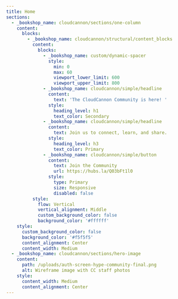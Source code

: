 ```yaml
---
title: Home
sections:
  - _bookshop_name: cloudcannon/sections/one-column
    content:
      blocks:
        - _bookshop_name: cloudcannon/structural/content_blocks
          content:
            blocks:
              - _bookshop_name: custom/dynamic-spacer
                style:
                  min: 0
                  max: 60
                  viewport_lower_limit: 600
                  viewport_upper_limit: 800
              - _bookshop_name: cloudcannon/simple/headline
                content:
                  text: 'The CloudCannon Community is here! '
                style:
                  heading_level: h1
                  text_color: Secondary
              - _bookshop_name: cloudcannon/simple/headline
                content:
                  text: Join us to connect, learn, and share.
                style:
                  heading_level: h3
                  text_color: Primary
              - _bookshop_name: cloudcannon/simple/button
                content:
                  text: Join the Community
                  url: https://hubs.la/Q03bFt1l0
                style:
                  type: Primary
                  size: Responsive
                  disabled: false
          style:
            flow: Vertical
            vertical_alignment: Middle
            custom_background_color: false
            background_color: '#ffffff'
    style:
      custom_background_color: false
      background_color: '#f5f5f5'
      content_alignment: Center
      content_width: Medium
  - _bookshop_name: cloudcannon/sections/hero-image
    content:
      path: /uploads/auth-screen-hype-community-final.png
      alt: Wireframe image with CC staff photos
    style:
      content_width: Medium
      content_alignment: Center
---
```

